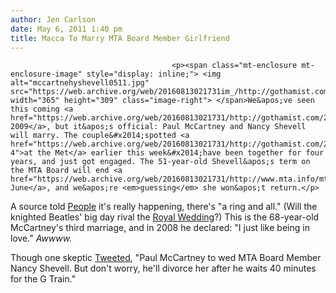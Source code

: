 ```yaml
---
author: Jen Carlson
date: May 6, 2011 1:40 pm
title: Macca To Marry MTA Board Member Girlfriend
---
```


	
										<p><span class="mt-enclosure mt-enclosure-image" style="display: inline;"> <img alt="mccartnehyshevell0511.jpg" src="https://web.archive.org/web/20160813021731im_/http://gothamist.com/attachments/arts_jen/mccartnehyshevell0511.jpg" width="365" height="309" class="image-right"> </span>We&apos;ve seen this coming <a href="https://web.archive.org/web/20160813021731/http://gothamist.com/2009/01/26/mtas_shevell_to_marry_macca.php">since 2009</a>, but it&apos;s official: Paul McCartney and Nancy Shevell will marry. The couple&#x2014;spotted <a href="https://web.archive.org/web/20160813021731/http://gothamist.com/2011/05/03/photos_celebs_celebrate_mcqueen_at.php#photo-4">at the Met</a> earlier this week&#x2014;have been together for four years, and just got engaged. The 51-year-old Shevell&apos;s term on the MTA Board will end <a href="https://web.archive.org/web/20160813021731/http://www.mta.info/mta/leadership/shevell.htm">in June</a>, and we&apos;re <em>guessing</em> she won&apos;t return.</p>

<p>A source told <a href="https://web.archive.org/web/20160813021731/http://www.people.com/people/article/0,,20487605,00.html">People</a> it&apos;s really happening, there&apos;s &quot;a ring and all.&quot; (Will the knighted Beatles&apos; big day rival the <a href="https://web.archive.org/web/20160813021731/http://gothamist.com/tags/royalwedding">Royal Wedding</a>?) This is the 68-year-old McCartney&apos;s third marriage, and in 2008 he declared: &quot;I just like being in love.&quot; <em>Awwww.</em> </p>

<p>Though one skeptic <a href="https://web.archive.org/web/20160813021731/http://twitter.com/#!/theschmeltz/status/66525691050598400">Tweeted</a>, &quot;Paul McCartney to wed MTA Board Member Nancy Shevell. But don&apos;t worry, he&apos;ll divorce her after he waits 40 minutes for the G Train.&quot;</p>					
										
									
				